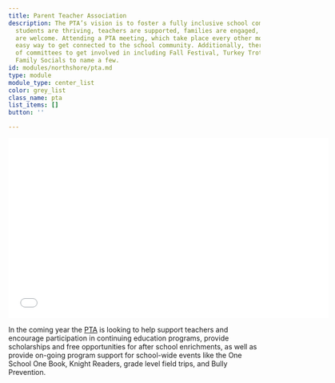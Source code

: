 ```yaml
---
title: Parent Teacher Association
description: The PTA’s vision is to foster a fully inclusive school community where
  students are thriving, teachers are supported, families are engaged, and all voices
  are welcome. Attending a PTA meeting, which take place every other month, is an
  easy way to get connected to the school community. Additionally, there are a number
  of committees to get involved in including Fall Festival, Turkey Trot, Garden, and
  Family Socials to name a few.
id: modules/northshore/pta.md
type: module
module_type: center_list
color: grey_list
class_name: pta
list_items: []
button: ''

---
```

<iframe src="[https://player.vimeo.com/video/287523761](https://player.vimeo.com/video/287523761 "https://player.vimeo.com/video/287523761")" width="640" height="360" frameborder="0" allow="autoplay; fullscreen" allowfullscreen></iframe>

In the coming year the [PTA](https://www.pcsb.org/Page/4476) is looking to help support teachers and encourage participation in continuing education programs, provide scholarships and free opportunities for after school enrichments, as well as provide on-going program support for school-wide events like the One School One Book, Knight Readers, grade level field trips, and Bully Prevention.